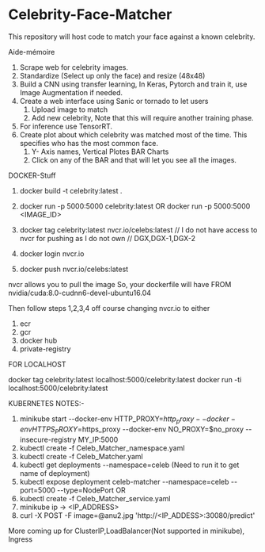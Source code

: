# Celebrity-Face-Matcher
This repository will host code to match your face against a known celebrity. 

Aide-mémoire
1) Scrape web for celebrity images.
2) Standardize (Select up only the face) and resize (48x48)
3) Build a CNN using transfer learning, In Keras, Pytorch and train it, use Image Augmentation if needed.
4) Create a web interface using Sanic or tornado to let users
    1) Upload image to match
    2) Add new celebrity, Note that this will require another training phase.
5) For inference use TensorRT.
6) Create plot about which celebrity was matched most of the time. This specifies who has the most common face.
    1) Y- Axis names, Vertical Plotes BAR Charts
    2) Click on any of the BAR and that will let you see all the images.


DOCKER-Stuff

1) docker build -t celebrity:latest .
2) docker run -p 5000:5000 celebrity:latest
OR
docker run -p 5000:5000 <IMAGE_ID>

3) docker tag celebrity:latest nvcr.io/celebs:latest
// I do not have access to nvcr for pushing as I do not own
// DGX,DGX-1,DGX-2

4) docker login nvcr.io

5) docker push nvcr.io/celebs:latest

nvcr allows you to pull the image
So, your dockerfile will have
FROM nvidia/cuda:8.0-cudnn6-devel-ubuntu16.04

Then follow steps 1,2,3,4 off course changing nvcr.io to either
1) ecr
2) gcr
3) docker hub
4) private-registry

FOR LOCALHOST

docker tag celebrity:latest localhost:5000/celebrity:latest
docker run -ti localhost:5000/celebrity:latest

KUBERNETES NOTES:-

1) minikube start --docker-env HTTP_PROXY=$http_proxy --docker-env HTTPS_PROXY=$https_proxy --docker-env NO_PROXY=$no_proxy --insecure-registry MY_IP:5000
2) kubectl create -f Celeb_Matcher_namespace.yaml
3) kubectl create -f Celeb_Matcher.yaml
4) kubectl get deployments --namespace=celeb (Need to run it to get name of deployment)
5) kubectl expose deployment celeb-matcher --namespace=celeb --port=5000 --type=NodePort
OR
5) kubectl create -f Celeb_Matcher_service.yaml
6) minikube ip -> <IP_ADDRESS>
7) curl -X POST -F image=@anu2.jpg 'http://<IP_ADDESS>:30080/predict'

More coming up for ClusterIP,LoadBalancer(Not supported in minikube), Ingress

